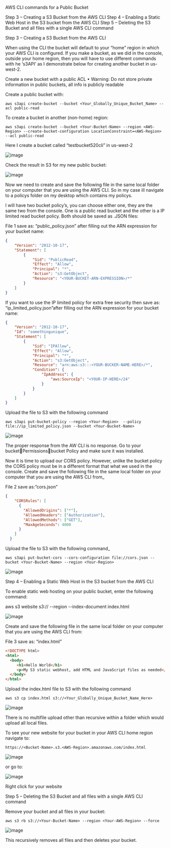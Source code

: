 AWS CLI commands for a Public Bucket

Step 3 – Creating a S3 Bucket from the AWS CLI
Step 4 – Enabling a Static Web Host in the S3 bucket from the AWS CLI
Step 5 – Deleting the S3 Bucket and all files with a single AWS CLI command


Step 3 – Creating a S3 Bucket from the AWS CLI
               

When using the CLI the bucket will default to your “home” region in which your AWS CLI is configured.  If you make a bucket, as we did in the console, outside your home region, then you will have to use different commands with he ‘s3API’ as I demonstrate below for creating another bucket in us-west-2.

Create a new bucket with a public ACL
•	Warning: Do not store private information in public buckets, all info is publicly readable

Create a public bucket with:

```
aws s3api create-bucket --bucket <Your_Globally_Unique_Bucket_Name> --acl public-read
```

To create a bucket in another (non-home) region:

```
aws s3api create-bucket --bucket <Your-Bucket-Name> --region <AWS-Region> --create-bucket-configuration LocationConstraint=<AWS-Region> --acl public-read

```
 
 Here I create a bucket called “testbucket520cli” in us-west-2
 
 ![image](https://user-images.githubusercontent.com/16296900/169628656-03c1c4d1-07ca-49eb-927a-95a97ce1b9f9.png)



Check the result in S3 for my new public bucket:


 ![image](https://user-images.githubusercontent.com/16296900/169628663-ad715a0a-eaf9-4cff-aedd-ac4355ed6d49.png)



Now we need to create and save the following file in the same local folder on your computer that you are using the AWS CLI.  So in my case ill navigate to a policys folder on my desktop which contains my policys.  

I will have two bucket policy’s, you can choose either one, they are the same two from the console.  One is a public read bucket and the other is a IP limited read bucket policy.  Both should be saved as .JSON files:


File 1 save as: “public_policy.json” after filling out the ARN expression for your bucket name:
```JSON
{
    "Version": "2012-10-17",
    "Statement": [
        {
            "Sid": "PublicRead",
            "Effect": "Allow",
            "Principal": "*",
            "Action": "s3:GetObject",
            "Resource": "<YOUR-BUCKET-ARN-EXPRESSION>/*"
        }
    ]
}
```

If you want to use the IP limited policy for extra free security then save as: “ip_limited_policy.json”after filling out the ARN expression for your bucket name:

```JSON
{
    "Version": "2012-10-17",
    "Id": "somethingunique",
    "Statement": [
        {
            "Sid": "IPAllow",
            "Effect": "Allow",
            "Principal": "*",
            "Action": "s3:GetObject",
            "Resource": "arn:aws:s3:::<YOUR-BUCKER-NAME-HERE>/*",
            "Condition": {
                "IpAddress": {
                    "aws:SourceIp": "<YOUR-IP-HERE>/24"
                }
            }
        }
    ]
}
```


Upload the file to S3 with the following command


```
aws s3api put-bucket-policy --region <Your-Region>  --policy file://ip_limited_policy.json --bucket <Your-Bucket-Name>
```

 ![image](https://user-images.githubusercontent.com/16296900/169628708-15b174bb-dfc4-4899-87d3-a71b1f245940.png)


The proper response from the AW CLI is no response.  Go to your bucketPermissionsbucket Policy and make sure it was installed.

Now it is time to upload our CORS policy.  However, unlike the bucket policy the CORS policy must be in a different format that what we used in the console.  Create and save the following file in the same local folder on your computer that you are using the AWS CLI from_

File 2 save as:”cors.json”

```JSON
{
    "CORSRules": [
      {
        "AllowedOrigins": ["*"],
        "AllowedHeaders": ["Authorization"],
        "AllowedMethods": ["GET"],
        "MaxAgeSeconds": 4000
      }
    ]
  }
```

Upload the file to S3 with the following command_

```
aws s3api put-bucket-cors --cors-configuration file://cors.json --bucket <Your-Bucket-Name> --region <Your-Region>
```

 
![image](https://user-images.githubusercontent.com/16296900/169628727-18e6550b-128f-4c75-a9b7-3c67783416c1.png)



Step 4 – Enabling a Static Web Host in the S3 bucket from the AWS CLI

To enable static web hosting on your public bucket, enter the following command:

aws s3 website s3://<Your-Bucket-Name> --region <Your-Bucket-Region> --index-document index.html

 ![image](https://user-images.githubusercontent.com/16296900/169628738-8321f964-efae-4e7f-9c72-61f89f68323f.png)



Create and save the following file in the same local folder on your computer that you are using the AWS CLI from:

File 3 save as: “index.html”

 ```html
<!DOCTYPE html>
<html>
   <body>
      <h1>Hello World</h1>
      <p>My S3 static webhost, add HTML and JavaScript files as needed</p>
   </body>
</html>
```

Upload the index.html file to S3 with the following command

 ```
aws s3 cp index.html s3://<Your_Globally_Unique_Bucket_Name_Here>
```
 
![image](https://user-images.githubusercontent.com/16296900/169628757-c3fc199f-953d-4edc-9d8b-c3be4aaf81e0.png)


There is no multifile upload other than recursive within a folder which would upload all local files.


To see your new website for your bucket in your AWS CLI home region navigate to:

 ```
https://<Bucket-Name>.s3.<AWS-Region>.amazonaws.com/index.html
```
 ![image](https://user-images.githubusercontent.com/16296900/169628784-8c8eac74-4613-40be-a7aa-45b6bb82c1a3.png)


or go to:

 ![image](https://user-images.githubusercontent.com/16296900/169628789-cb53ff72-fd34-4656-876b-27f1f5b7bf55.png)


 Right click for your website

Step 5 – Deleting the S3 Bucket and all files with a single AWS CLI command


Remove your bucket and all files in your bucket:
 
```
aws s3 rb s3://<Your-Bucket-Name> --region <Your-AWS-Region> --force
```
 ![image](https://user-images.githubusercontent.com/16296900/169628797-1aebfdd1-527e-4c78-87d7-b0a403824e89.png)

 
This recursively removes all files and then deletes your bucket.

 


